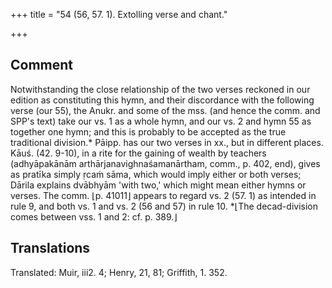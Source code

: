 +++
title = "54 (56, 57. 1). Extolling verse and chant."

+++
## Comment
Notwithstanding the close relationship of the two verses reckoned in our edition as constituting this hymn, and their discordance with the following verse (our 55), the Anukr. and some of the mss. (and hence the comm. and SPP's text) take our vs. 1 as a whole hymn, and our vs. 2 and hymn 55 as together one hymn; and this is probably to be accepted as the true traditional division.* Pāipp. has our two verses in xx., but in different places. Kāuś. (42. 9-10), in a rite for the gaining of wealth by teachers (adhyāpakānām arthārjanavighnaśamanārtham, comm., p. 402, end), gives as pratīka simply ṛcaṁ sāma, which would imply either or both verses; Dārila explains dvābhyām 'with two,' which might mean either hymns or verses. The comm. ⌊p. 41011⌋ appears to regard vs. 2 (57. 1) as intended in rule 9, and both vs. 1 and vs. 2 (56 and 57) in rule 10. *⌊The decad-division comes between vss. 1 and 2: cf. p. 389.⌋


## Translations
Translated: Muir, iii2. 4; Henry, 21, 81; Griffith, 1. 352.
